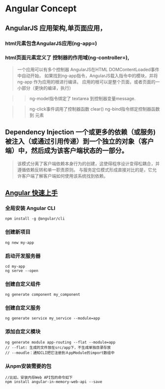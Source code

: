 # Angular Concept

## AngularJS 应用架构,单页面应用， 
### html元素包含AngularJS应用(ng-app=) 
### html页面元素定义了 控制器的作用域(ng-controller=), 
>一个应用可以有多个控制器 AngularJS在HTML DOMContentLoaded事件中自动开始， 如果找到ng-app指令，AngularJS载入指令中的模块，并将ng-app 作为应用的根进行编译。 应用的根可以是整个页面，或者页面的一小部分（更快的编译，执行）

>>ng-model指令绑定了 textarea 到控制器变量message. 

>>ng-click事件调用了控制器函数 clear() ng-bind指令绑定控制器函数 到 元素

## Dependency Injection 一个或更多的依赖（或服务)被注入（或通过引用传递）到一个独立的对象（客户端）中，然后成为该客户端状态的一部分。 
>该模式分离了客户端依赖本身行为的创建，这使得程序设计变得松耦合，并遵循依赖反转和单一职责原则。 与服务定位模式形成直接对比的是，它允许客户端了解客户端如何使用该系统找到依赖。


## [Angular 快速上手](https://angular.cn/guide/quickstart)
### 全局安装 Angular CLI

    npm install -g @angular/cli

### 创建新项目

    ng new my-app

### 启动开发服务器

    cd my-app
    ng serve --open

### 创建自定义组件

    ng generate component my_component

### 创建自定义服务

    ng generate service my_service --module=app

### 添加自定义模块

    ng generate module app-routing --flat --module=app
    // --flat: 生成的文件放在src/app下，不生成单独目录存放
    // --moudle：通知CLI把它注册到ＡppModule的import数组中

### 从npm安装需要的包

    //比如，安装内存Web API包的命令如下
    npm install angular-in-memory-web-api --save



